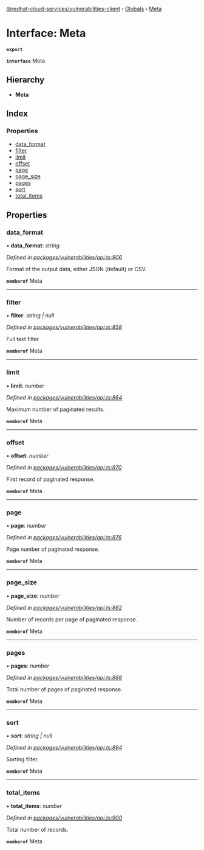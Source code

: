[@redhat-cloud-services/vulnerabilities-client](../README.md) › [Globals](../globals.md) › [Meta](meta.md)

# Interface: Meta

**`export`** 

**`interface`** Meta

## Hierarchy

* **Meta**

## Index

### Properties

* [data_format](meta.md#data_format)
* [filter](meta.md#filter)
* [limit](meta.md#limit)
* [offset](meta.md#offset)
* [page](meta.md#page)
* [page_size](meta.md#page_size)
* [pages](meta.md#pages)
* [sort](meta.md#sort)
* [total_items](meta.md#total_items)

## Properties

###  data_format

• **data_format**: *string*

*Defined in [packages/vulnerabilities/api.ts:906](https://github.com/RedHatInsights/javascript-clients/blob/master/packages/vulnerabilities/api.ts#L906)*

Format of the output data, either JSON (default) or CSV.

**`memberof`** Meta

___

###  filter

• **filter**: *string | null*

*Defined in [packages/vulnerabilities/api.ts:858](https://github.com/RedHatInsights/javascript-clients/blob/master/packages/vulnerabilities/api.ts#L858)*

Full text filter

**`memberof`** Meta

___

###  limit

• **limit**: *number*

*Defined in [packages/vulnerabilities/api.ts:864](https://github.com/RedHatInsights/javascript-clients/blob/master/packages/vulnerabilities/api.ts#L864)*

Maximum number of paginated results.

**`memberof`** Meta

___

###  offset

• **offset**: *number*

*Defined in [packages/vulnerabilities/api.ts:870](https://github.com/RedHatInsights/javascript-clients/blob/master/packages/vulnerabilities/api.ts#L870)*

First record of paginated response.

**`memberof`** Meta

___

###  page

• **page**: *number*

*Defined in [packages/vulnerabilities/api.ts:876](https://github.com/RedHatInsights/javascript-clients/blob/master/packages/vulnerabilities/api.ts#L876)*

Page number of paginated response.

**`memberof`** Meta

___

###  page_size

• **page_size**: *number*

*Defined in [packages/vulnerabilities/api.ts:882](https://github.com/RedHatInsights/javascript-clients/blob/master/packages/vulnerabilities/api.ts#L882)*

Number of records per page of paginated response.

**`memberof`** Meta

___

###  pages

• **pages**: *number*

*Defined in [packages/vulnerabilities/api.ts:888](https://github.com/RedHatInsights/javascript-clients/blob/master/packages/vulnerabilities/api.ts#L888)*

Total number of pages of paginated response.

**`memberof`** Meta

___

###  sort

• **sort**: *string | null*

*Defined in [packages/vulnerabilities/api.ts:894](https://github.com/RedHatInsights/javascript-clients/blob/master/packages/vulnerabilities/api.ts#L894)*

Sorting filter.

**`memberof`** Meta

___

###  total_items

• **total_items**: *number*

*Defined in [packages/vulnerabilities/api.ts:900](https://github.com/RedHatInsights/javascript-clients/blob/master/packages/vulnerabilities/api.ts#L900)*

Total number of records.

**`memberof`** Meta
